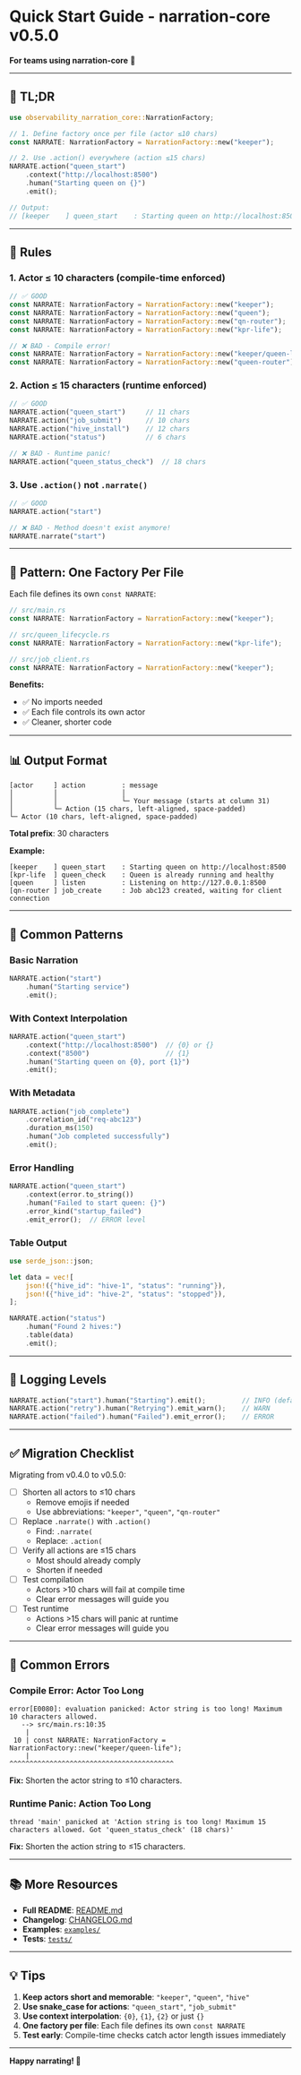 # Quick Start Guide - narration-core v0.5.0

**For teams using narration-core** 🎀

---

## 🚀 TL;DR

```rust
use observability_narration_core::NarrationFactory;

// 1. Define factory once per file (actor ≤10 chars)
const NARRATE: NarrationFactory = NarrationFactory::new("keeper");

// 2. Use .action() everywhere (action ≤15 chars)
NARRATE.action("queen_start")
    .context("http://localhost:8500")
    .human("Starting queen on {}")
    .emit();

// Output:
// [keeper    ] queen_start    : Starting queen on http://localhost:8500
```

---

## 📏 Rules

### 1. Actor ≤ 10 characters (compile-time enforced)

```rust
// ✅ GOOD
const NARRATE: NarrationFactory = NarrationFactory::new("keeper");
const NARRATE: NarrationFactory = NarrationFactory::new("queen");
const NARRATE: NarrationFactory = NarrationFactory::new("qn-router");
const NARRATE: NarrationFactory = NarrationFactory::new("kpr-life");

// ❌ BAD - Compile error!
const NARRATE: NarrationFactory = NarrationFactory::new("keeper/queen-life");  // 17 chars
const NARRATE: NarrationFactory = NarrationFactory::new("queen-router");       // 12 chars
```

### 2. Action ≤ 15 characters (runtime enforced)

```rust
// ✅ GOOD
NARRATE.action("queen_start")     // 11 chars
NARRATE.action("job_submit")      // 10 chars
NARRATE.action("hive_install")    // 12 chars
NARRATE.action("status")          // 6 chars

// ❌ BAD - Runtime panic!
NARRATE.action("queen_status_check")  // 18 chars
```

### 3. Use `.action()` not `.narrate()`

```rust
// ✅ GOOD
NARRATE.action("start")

// ❌ BAD - Method doesn't exist anymore!
NARRATE.narrate("start")
```

---

## 🎯 Pattern: One Factory Per File

Each file defines its own `const NARRATE`:

```rust
// src/main.rs
const NARRATE: NarrationFactory = NarrationFactory::new("keeper");

// src/queen_lifecycle.rs
const NARRATE: NarrationFactory = NarrationFactory::new("kpr-life");

// src/job_client.rs
const NARRATE: NarrationFactory = NarrationFactory::new("keeper");
```

**Benefits:**
- ✅ No imports needed
- ✅ Each file controls its own actor
- ✅ Cleaner, shorter code

---

## 📊 Output Format

```
[actor     ] action         : message
│          │                │
│          │                └─ Your message (starts at column 31)
│          └─ Action (15 chars, left-aligned, space-padded)
└─ Actor (10 chars, left-aligned, space-padded)
```

**Total prefix**: 30 characters

**Example:**
```
[keeper    ] queen_start    : Starting queen on http://localhost:8500
[kpr-life  ] queen_check    : Queen is already running and healthy
[queen     ] listen         : Listening on http://127.0.0.1:8500
[qn-router ] job_create     : Job abc123 created, waiting for client connection
```

---

## 🔧 Common Patterns

### Basic Narration

```rust
NARRATE.action("start")
    .human("Starting service")
    .emit();
```

### With Context Interpolation

```rust
NARRATE.action("queen_start")
    .context("http://localhost:8500")  // {0} or {}
    .context("8500")                   // {1}
    .human("Starting queen on {0}, port {1}")
    .emit();
```

### With Metadata

```rust
NARRATE.action("job_complete")
    .correlation_id("req-abc123")
    .duration_ms(150)
    .human("Job completed successfully")
    .emit();
```

### Error Handling

```rust
NARRATE.action("queen_start")
    .context(error.to_string())
    .human("Failed to start queen: {}")
    .error_kind("startup_failed")
    .emit_error();  // ERROR level
```

### Table Output

```rust
use serde_json::json;

let data = vec![
    json!({"hive_id": "hive-1", "status": "running"}),
    json!({"hive_id": "hive-2", "status": "stopped"}),
];

NARRATE.action("status")
    .human("Found 2 hives:")
    .table(data)
    .emit();
```

---

## 🎨 Logging Levels

```rust
NARRATE.action("start").human("Starting").emit();         // INFO (default)
NARRATE.action("retry").human("Retrying").emit_warn();    // WARN
NARRATE.action("failed").human("Failed").emit_error();    // ERROR
```

---

## ✅ Migration Checklist

Migrating from v0.4.0 to v0.5.0:

- [ ] Shorten all actors to ≤10 chars
  - Remove emojis if needed
  - Use abbreviations: `"keeper"`, `"queen"`, `"qn-router"`
- [ ] Replace `.narrate()` with `.action()`
  - Find: `.narrate(`
  - Replace: `.action(`
- [ ] Verify all actions are ≤15 chars
  - Most should already comply
  - Shorten if needed
- [ ] Test compilation
  - Actors >10 chars will fail at compile time
  - Clear error messages will guide you
- [ ] Test runtime
  - Actions >15 chars will panic at runtime
  - Clear error messages will guide you

---

## 🐛 Common Errors

### Compile Error: Actor Too Long

```
error[E0080]: evaluation panicked: Actor string is too long! Maximum 10 characters allowed.
   --> src/main.rs:10:35
    |
 10 | const NARRATE: NarrationFactory = NarrationFactory::new("keeper/queen-life");
    |                                   ^^^^^^^^^^^^^^^^^^^^^^^^^^^^^^^^^^^^^^^^^
```

**Fix:** Shorten the actor string to ≤10 characters.

### Runtime Panic: Action Too Long

```
thread 'main' panicked at 'Action string is too long! Maximum 15 characters allowed. Got 'queen_status_check' (18 chars)'
```

**Fix:** Shorten the action string to ≤15 characters.

---

## 📚 More Resources

- **Full README**: [README.md](README.md)
- **Changelog**: [CHANGELOG.md](CHANGELOG.md)
- **Examples**: [`examples/`](examples/)
- **Tests**: [`tests/`](tests/)

---

## 💡 Tips

1. **Keep actors short and memorable**: `"keeper"`, `"queen"`, `"hive"`
2. **Use snake_case for actions**: `"queen_start"`, `"job_submit"`
3. **Use context interpolation**: `{0}`, `{1}`, `{2}` or just `{}`
4. **One factory per file**: Each file defines its own `const NARRATE`
5. **Test early**: Compile-time checks catch actor length issues immediately

---

**Happy narrating! 🎀**
